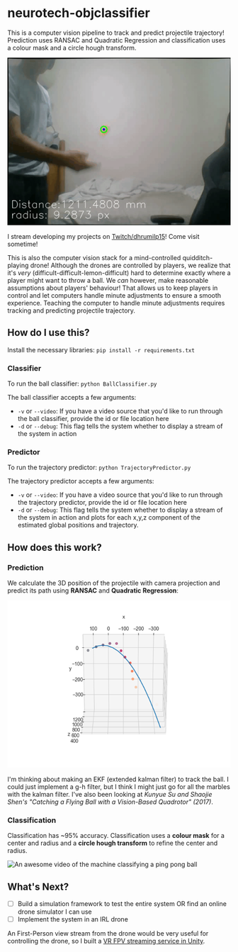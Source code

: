 # neurotech-objclassifier

This is a computer vision pipeline to track and predict projectile trajectory! Prediction uses RANSAC and Quadratic Regression and classification uses a colour mask and a circle hough transform.

![An awesome gif of the machine classifying and predicting the path of a ping pong ball](/docs/predicted_path.gif)

I stream developing my projects on [Twitch/dhrumilp15](https://twitch.tv/dhrumilp15)! Come visit sometime!

This is also the computer vision stack for a mind-controlled quidditch-playing drone! Although the drones are controlled by players, we realize that it's *very* (difficult-difficult-lemon-difficult) hard to determine exactly where a player might want to throw a ball. We *can* however, make reasonable assumptions about players' behaviour! That allows us to keep players in control and let computers handle minute adjustments to ensure a smooth experience. Teaching the computer to handle minute adjustments requires tracking and predicting projectile trajectory.

## How do I use this?

Install the necessary libraries: `pip install -r requirements.txt`

### Classifier
To run the ball classifier: `python BallClassifier.py`

The ball classifier accepts a few arguments:
- `-v` or `--video`: If you have a video source that you'd like to run through the ball classifier, provide the id or file location here
- `-d` or `--debug`: This flag tells the system whether to display a stream of the system in action

### Predictor

To run the trajectory predictor: `python TrajectoryPredictor.py`

The trajectory predictor accepts a few arguments:
- `-v` or `--video`: If you have a video source that you'd like to run through the trajectory predictor, provide the id or file location here
- `-d` or `--debug`: This flag tells the system whether to display a stream of the system in action and plots for each x,y,z component of the estimated global positions and trajectory.

## How does this work?

### Prediction

We calculate the 3D position of the projectile with camera projection and predict its path using **RANSAC** and **Quadratic Regression**:

![An epic plot of the world coordinates and predicted path of a ping pong ball](/docs/predicted_ball_path.png)

I'm thinking about making an EKF (extended kalman filter) to track the ball. I could just implement a g-h filter, but I think I might just go for all the marbles with the kalman filter. I've also been looking at *Kunyue Su and Shaojie Shen's "Catching a Flying Ball with a Vision-Based Quadrotor" (2017)*.

### Classification

Classification has ~95% accuracy. Classification uses a **colour mask** for a center and radius and a **circle hough transform** to refine the center and radius.

![An awesome video of the machine classifying a ping pong ball](/docs/drone.gif)

## What's Next?

- [ ] Build a simulation framework to test the entire system OR find an online drone simulator I can use
- [ ] Implement the system in an IRL drone

An First-Person view stream from the drone would be very useful for controlling the drone, so I built a [VR FPV streaming service in Unity](http://www.github.com/dhrumilp15/UnityVRStreaming).
